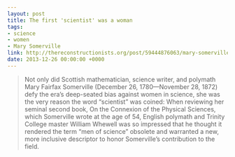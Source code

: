 ```yaml
---
layout: post
title: The first 'scientist' was a woman
tags:
- science
- women
- Mary Somerville
link: http://thereconstructionists.org/post/59444876063/mary-somerville?utm_content=bufferbce5e&utm_source=buffer&utm_medium=twitter&utm_campaign=Buffer
date: 2013-12-26 00:00:00 +0000
---
```


>Not only did Scottish mathematician, science writer, and polymath Mary Fairfax Somerville (December 26, 1780—November 28, 1872) defy the era’s deep-seated bias against women in science, she was the very reason the word “scientist” was coined: When reviewing her seminal second book, On the Connexion of the Physical Sciences, which Somerville wrote at the age of 54, English polymath and Trinity College master William Whewell was so impressed that he thought it rendered the term “men of science” obsolete and warranted a new, more inclusive descriptor to honor Somerville’s contribution to the field.
